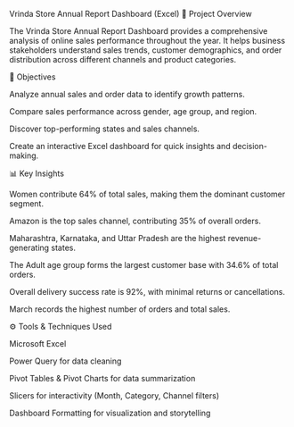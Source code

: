 Vrinda Store Annual Report Dashboard (Excel)
🧩 Project Overview

The Vrinda Store Annual Report Dashboard provides a comprehensive analysis of online sales performance throughout the year.
It helps business stakeholders understand sales trends, customer demographics, and order distribution across different channels and product categories.

🎯 Objectives

Analyze annual sales and order data to identify growth patterns.

Compare sales performance across gender, age group, and region.

Discover top-performing states and sales channels.

Create an interactive Excel dashboard for quick insights and decision-making.

📊 Key Insights

Women contribute 64% of total sales, making them the dominant customer segment.

Amazon is the top sales channel, contributing 35% of overall orders.

Maharashtra, Karnataka, and Uttar Pradesh are the highest revenue-generating states.

The Adult age group forms the largest customer base with 34.6% of total orders.

Overall delivery success rate is 92%, with minimal returns or cancellations.

March records the highest number of orders and total sales.

⚙️ Tools & Techniques Used

Microsoft Excel

Power Query for data cleaning

Pivot Tables & Pivot Charts for data summarization

Slicers for interactivity (Month, Category, Channel filters)

Dashboard Formatting for visualization and storytelling
